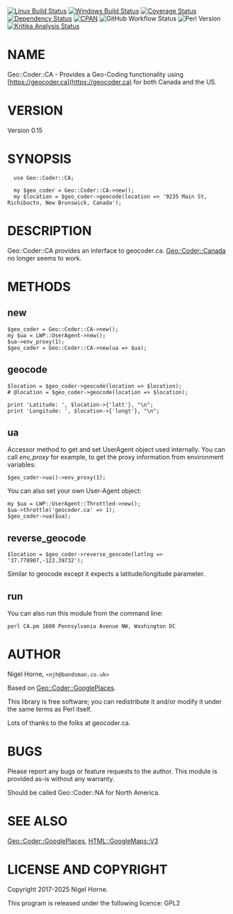 [![Linux Build Status](https://travis-ci.org/nigelhorne/Geo-Coder-CA.svg?branch=master)](https://travis-ci.org/nigelhorne/Geo-Coder-CA)
[![Windows Build Status](https://ci.appveyor.com/api/projects/status/xy5gf1mumgp3mg94?svg=true)](https://ci.appveyor.com/project/nigelhorne/geo-coder-ca)
[![Coverage Status](https://coveralls.io/repos/github/nigelhorne/Geo-Coder-CA/badge.svg?branch=master)](https://coveralls.io/github/nigelhorne/Geo-Coder-CA?branch=master)
[![Dependency Status](https://dependencyci.com/github/nigelhorne/Geo-Coder-CA/badge)](https://dependencyci.com/github/nigelhorne/Geo-Coder-CA)
[![CPAN](https://img.shields.io/cpan/v/Geo-Coder-CA.svg)](http://search.cpan.org/~nhorne/Geo-Coder-CA/)
![GitHub Workflow Status](https://img.shields.io/github/actions/workflow/status/nigelhorne/geo-coder-ca/test.yml?branch=master)
![Perl Version](https://img.shields.io/badge/perl-5.8+-blue)
[![Kritika Analysis Status](https://kritika.io/users/nigelhorne/repos/8113837670534727/heads/master/status.svg)](https://kritika.io/users/nigelhorne/repos/8113837670534727/heads/master/)

# NAME

Geo::Coder::CA - Provides a Geo-Coding functionality using [https://geocoder.ca](https://geocoder.ca) for both Canada and the US.

# VERSION

Version 0.15

# SYNOPSIS

      use Geo::Coder::CA;

      my $geo_coder = Geo::Coder::CA->new();
      my $location = $geo_coder->geocode(location => '9235 Main St, Richibucto, New Brunswick, Canada');

# DESCRIPTION

Geo::Coder::CA provides an interface to geocoder.ca.
[Geo::Coder::Canada](https://metacpan.org/pod/Geo%3A%3ACoder%3A%3ACanada) no longer seems to work.

# METHODS

## new

    $geo_coder = Geo::Coder::CA->new();
    my $ua = LWP::UserAgent->new();
    $ua->env_proxy(1);
    $geo_coder = Geo::Coder::CA->new(ua => $ua);

## geocode

    $location = $geo_coder->geocode(location => $location);
    # @location = $geo_coder->geocode(location => $location);

    print 'Latitude: ', $location->{'latt'}, "\n";
    print 'Longitude: ', $location->{'longt'}, "\n";

## ua

Accessor method to get and set UserAgent object used internally. You
can call _env\_proxy_ for example, to get the proxy information from
environment variables:

    $geo_coder->ua()->env_proxy(1);

You can also set your own User-Agent object:

    my $ua = LWP::UserAgent::Throttled->new();
    $ua->throttle('geocoder.ca' => 1);
    $geo_coder->ua($ua);

## reverse\_geocode

    $location = $geo_coder->reverse_geocode(latlng => '37.778907,-122.39732');

Similar to geocode except it expects a latitude/longitude parameter.

## run

You can also run this module from the command line:

    perl CA.pm 1600 Pennsylvania Avenue NW, Washington DC

# AUTHOR

Nigel Horne, `<njh@bandsman.co.uk>`

Based on [Geo::Coder::GooglePlaces](https://metacpan.org/pod/Geo%3A%3ACoder%3A%3AGooglePlaces).

This library is free software; you can redistribute it and/or modify
it under the same terms as Perl itself.

Lots of thanks to the folks at geocoder.ca.

# BUGS

Please report any bugs or feature requests to the author.
This module is provided as-is without any warranty.

Should be called Geo::Coder::NA for North America.

# SEE ALSO

[Geo::Coder::GooglePlaces](https://metacpan.org/pod/Geo%3A%3ACoder%3A%3AGooglePlaces), [HTML::GoogleMaps::V3](https://metacpan.org/pod/HTML%3A%3AGoogleMaps%3A%3AV3)

# LICENSE AND COPYRIGHT

Copyright 2017-2025 Nigel Horne.

This program is released under the following licence: GPL2
